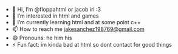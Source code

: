 - 👋 Hi, I’m @floppahtml or jacob irl :3
- 👀 I’m interested in html and games
- 🌱 I’m currently learning html and at some point c++
- 📫 How to reach me jakesanchez198769@gmail.com
- 😄 Pronouns: he him his
- ⚡ Fun fact: im kinda bad at html so dont contact for good things 

<!---
floppahtml/floppahtml is a ✨ special ✨ repository because its `README.md` (this file) appears on your GitHub profile.
You can click the Preview link to take a look at your changes.
--->
